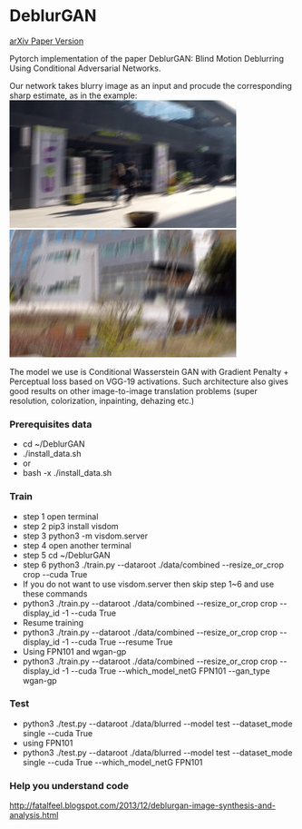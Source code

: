 # DeblurGAN
[arXiv Paper Version](https://arxiv.org/pdf/1711.07064.pdf)

Pytorch implementation of the paper DeblurGAN: Blind Motion Deblurring Using Conditional Adversarial Networks.

Our network takes blurry image as an input and procude the corresponding sharp estimate, as in the example:
<img src="images/animation3.gif" width="400px"/> <img src="images/animation4.gif" width="400px"/>

The model we use is Conditional Wasserstein GAN with Gradient Penalty + Perceptual loss based on VGG-19 activations. Such architecture also gives good results on other image-to-image translation problems (super resolution, colorization, inpainting, dehazing etc.)

### Prerequisites data
- cd ~/DeblurGAN
- ./install_data.sh
- or
- bash -x ./install_data.sh

### Train
- step 1 open terminal
- step 2 pip3 install visdom
- step 3 python3 -m visdom.server
- step 4 open another terminal
- step 5 cd ~/DeblurGAN
- step 6 python3 ./train.py --dataroot ./data/combined --resize_or_crop crop --cuda True
- If you do not want to use visdom.server then skip step 1~6 and use these commands
- python3 ./train.py --dataroot ./data/combined --resize_or_crop crop --display_id -1 --cuda True
- Resume training
- python3 ./train.py --dataroot ./data/combined --resize_or_crop crop --display_id -1 --cuda True --resume True
- Using FPN101 and wgan-gp
- python3 ./train.py --dataroot ./data/combined --resize_or_crop crop --display_id -1 --cuda True --which_model_netG FPN101 --gan_type wgan-gp

### Test
- python3 ./test.py --dataroot ./data/blurred --model test --dataset_mode single --cuda True
- using FPN101
- python3 ./test.py --dataroot ./data/blurred --model test --dataset_mode single --cuda True --which_model_netG FPN101

### Help you understand code
http://fatalfeel.blogspot.com/2013/12/deblurgan-image-synthesis-and-analysis.html
